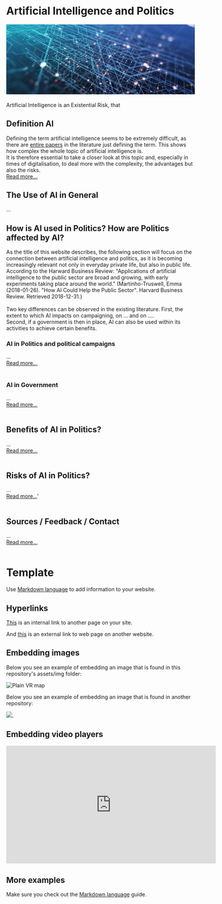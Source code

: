 # Artificial Intelligence and Politics
![AI](assets/img/artificialintelligence.jpg)<br><br>
Artificial Intelligence is an Existential Risk, that

## Definition AI
Defining the term artificial intelligence seems to be extremely difficult, as there are [entire papers](https://arxiv.org/pdf/1210.1568.pdf) in the literature just defining the term. This shows how complex the whole topic of artificial intelligence is. <br>
It is therefore essential to take a closer look at this topic and, especially in times of digitalisation, to deal more with the complexity, the advantages but also the risks.
<br>
[Read more...](definition_usage.md)

## The Use of AI in General
...

## How is AI used in Politics? How are Politics affected by AI?
As the title of this website describes, the following section will focus on the connection between artificial intelligence and politics, as it is becoming increasingly relevant not only in everyday private life, but also in public life. According to the Harward Business Review: "Applications of artificial intelligence to the public sector are broad and growing, with early experiments taking place around the world." (Martinho-Truswell, Emma (2018-01-26). "How AI Could Help the Public Sector". Harvard Business Review. Retrieved 2018-12-31.)<br><br>
Two key differences can be observed in the existing literature. First, the extent to which AI impacts on campaigning, on ... and on .... <br>
Second, if a government is then in place, AI can also be used within its activities to achieve certain benefits.<br>
### AI in Politics and political campaigns
...<br>
[Read more...](ai_and_politics.md)
<br><br>
### AI in Government
...<br>
[Read more...](ai_and_government.md)
<br><br>
## Benefits of AI in Politics?
...<br>
[Read more...](benefits.md)
<br><br>
## Risks of AI in Politics?
...<br>
[Read more...](risks.md)'
<br><br>
## Sources / Feedback / Contact
...<br>
[Read more...](feedback.md)
<br><br>

# Template

Use [Markdown language](https://guides.github.com/features/mastering-markdown/) to add information to your website. 

## Hyperlinks
[This](dp-checklist.md) is an internal link to another page on your site. 

And [this](https://duckduckgo.com/?q=existential+risks&t=brave&ia=web&iai=https%3A%2F%2Fwww.youtube.com%2Fwatch%3Fv%3DdzlxU3g7hUY) is an external link to web page on another website. 

## Embedding images
Below you see an example of embedding an image that is found in this repository's assets/img folder: 

![Plain VR map](assets/img/vr-map-plain.svg)

Below you see an example of embedding an image that is found in another repository:

![](https://khofstadter.com/assets/img/2005-04-01-khofstadter-painting-chien.jpg). 

## Embedding video players

<iframe width="560" height="315" src="https://www.youtube.com/embed/lfPJ7Tz4JGs" title="YouTube video player" frameborder="0" allow="accelerometer; autoplay; clipboard-write; encrypted-media; gyroscope; picture-in-picture" allowfullscreen></iframe>

## More examples

Make sure you check out the [Markdown language](https://guides.github.com/features/mastering-markdown/) guide. 


